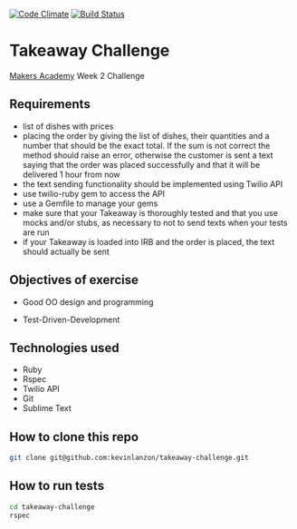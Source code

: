[![Code Climate](https://codeclimate.com/github/kevinlanzon/takeaway-challenge/badges/gpa.svg)](https://codeclimate.com/github/kevinlanzon/takeaway-challenge)
[![Build Status](https://travis-ci.org/kevinlanzon/takeaway-challenge.svg?branch=master)](https://travis-ci.org/kevinlanzon/takeaway-challenge)

Takeaway Challenge
=========
[Makers Academy](http://www.makersacademy.com) Week 2 Challenge

Requirements
----
- list of dishes with prices
- placing the order by giving the list of dishes, their quantities and a number that should be the exact total. If the sum is not correct the method should raise an error, otherwise the customer is sent a text saying that the order was placed successfully and that it will be delivered 1 hour from now
- the text sending functionality should be implemented using Twilio API
- use twilio-ruby gem to access the API
- use a Gemfile to manage your gems
- make sure that your Takeaway is thoroughly tested and that you use mocks and/or stubs, as necessary to not to send texts when your tests are run
- if your Takeaway is loaded into IRB and the order is placed, the text should actually be sent


Objectives of exercise
----

- Good OO design and programming
* Test-Driven-Development

Technologies used
----

- Ruby
- Rspec
- Twilio API
- Git
- Sublime Text

How to clone this repo
----
```sh
git clone git@github.com:kevinlanzon/takeaway-challenge.git
```

How to run tests
----
```sh
cd takeaway-challenge
rspec
```
